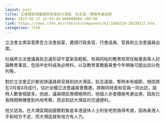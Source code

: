 ```yaml
---
layout: post
title: 立會擬安排議員與官員訪大灣區　狄志遠：積極考慮出席
date: 2023-02-17 15:54:44.000000000 +08:00
link: https://news.rthk.hk/rthk/ch/component/k2/1688320-20230217.htm
categories: rthk
---
```


立法會主席梁君彥在立法會設宴，邀請行政長官、行會成員、官員和立法會議員出席。 

社福界立法會議員狄志遠形容午宴氣氛輕鬆，有與同枱的教育局常任秘書長等人討論教育事宜，包括中史科成為必修科，以及教育事務委員會今年稍後可能出訪以色列等。

對於立法會正計劃安排議員與官員到訪大灣區，狄志遠說，暫時未有細節，相信將在3月或4月成行，估計全體立法會議員會獲邀，將聯同特首和官員一同出訪，屆時人數會相當多。他說，議員間反應積極熱烈，他個人亦會積極考慮出席，因為已長時間無機會到內地考察，而且到訪大灣區的交通便利。 

他又認為，在大灣區開設服務對象是本港退休人士的安老院值得考慮，因為香港人手和地方不足，而大灣區就有地方有人力。
